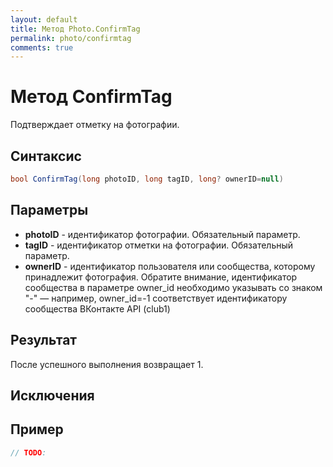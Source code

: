 ```yaml
---
layout: default
title: Метод Photo.ConfirmTag
permalink: photo/confirmtag
comments: true
---
```

# Метод ConfirmTag
Подтверждает отметку на фотографии.

## Синтаксис
```csharp
bool ConfirmTag(long photoID, long tagID, long? ownerID=null)
```

## Параметры
+ **photoID** - идентификатор фотографии. Oбязательный параметр.
+ **tagID** - идентификатор отметки на фотографии. Oбязательный параметр.
+ **ownerID** - идентификатор пользователя или сообщества, которому принадлежит фотография. Обратите внимание, идентификатор сообщества в параметре owner_id необходимо указывать со знаком "-" — например, owner_id=-1 соответствует идентификатору сообщества ВКонтакте API (club1)

## Результат
После успешного выполнения возвращает 1.
## Исключения

## Пример
```csharp
// TODO:
```
